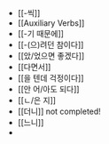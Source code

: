 - [[-씩]]
- [[Auxiliary Verbs]]
- [[-기 때문에]]
- [[-(으)려던 참이다]]
- [[았/었으면 좋겠다]]
- [[다면서]]
- [[을 텐데 걱정이다]]
- [[안 어/아도 되다]]
- [[ㄴ/은 지]]
- [[더니]] not completed!
- [[느니]]
-
